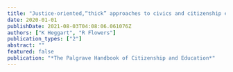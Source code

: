 ```yaml
---
title: "Justice-oriented,“thick” approaches to civics and citizenship education in Australia: examples of practice"
date: 2020-01-01
publishDate: 2021-08-03T04:08:06.061076Z
authors: ["K Heggart", "R Flowers"]
publication_types: ["2"]
abstract: ""
featured: false
publication: "*The Palgrave Handbook of Citizenship and Education*"
---
```


